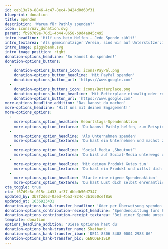 ```yaml
---
id: cab13a7b-8846-4c47-8ec4-8424d0d68f31
blueprint: donation
title: Spenden
description: 'Warum für Pathly spenden?'
icon: icons/nav_donation.svg
parent: fb9b709e-70d1-4b44-8658-b9d4a845c495
intro_headline: 'Hilf uns beim Helfen – Jede Spende zählt!'
intro_textarea: 'Als gemeinnütziger Verein, sind wir auf Unterstützer:innen und Spenden angewiesen. Schon mit einer kleinen Spende kannst Du Pathly unterstützen und damit unsere Mission Krebspatient:innen und ihre Angehörigen auf ihrem Weg durch die Erkrankung zu begleiten.'
intro_image: piggybank.svg
intro_image_position: right
donation-options_headline: 'So kannst du spenden!'
donation-options_buttons:
  -
    donation-options_buttons_icon: icons/PayPal.png
    donation-options_button_headline: 'Mit PayPal spenden'
    donation-options_button_url: 'https://www.google.com'
  -
    donation-options_buttons_icon: icons/Betterplace.png
    donation-options_button_headline: 'Mit Betterplace einmalig oder regelmäßig spenden'
    donation-options_button_url: 'https://www.google.com'
more-options_headline_addition: 'Das kannst du machen'
more-options_headline: 'Hilf uns mit deinem Engagement!'
more-options_options:
  -
    more-options_option_headline: Geburtstags-Spendenaktion
    more-options_option_textarea: 'Du kannst Pathly helfen, zum Beispiel mit einer Geburtstags-Spendenaktion auf Facebook oder Instagram, so können deine Freunde an deinem Geburtstag für uns spenden.'
  -
    more-options_option_headline: 'Als Unternehmen spenden'
    more-options_option_textarea: 'Du hast ein Unternehmen und machst zum Beispiel eine Weihnachts-Spendenaktion? Dann denk bei der Planung deiner Spendenaktion an uns und unterstützt damit das Engagement von Pathly.'
  -
    more-options_option_headline: 'Social Media „Shoutout“'
    more-options_option_textarea: 'Du bist auf Social-Media unterwegs und hast Lust Pathly zu unterstützen? Dann schenk unserem Account ein „Shoutout“ und erzähl etwas über unser Initiative.'
  -
    more-options_option_headline: 'Mit deinem Produkt Gutes tun'
    more-options_option_textarea: 'Du hast ein Produkt und willst dich engagieren? Dann erklär dein Produkt zum Benefiz-Produkt und unterstütze unsere Verein mit einem Teil deines Verkaufserlöses.'
  -
    more-options_option_headline: 'Starte eine eigene Spendenaktion'
    more-options_option_textarea: 'Du hast Lust dich selbst ehrenamtlich zu engagieren? Dann starte doch deine eigene Spendenaktion und melde dich bei uns mit deiner Idee!'
cta_toggle: true
cta: f67d9c6c-015c-4d33-af37-dbbdb50d7347
updated_by: 3b7f2d63-0aed-4ba3-824c-3b1650cef8a6
updated_at: 1636923431
donation-options_bank-transfer_headline: 'Oder per Überweisung spenden!'
donation-options_contribution-receipt_headline: 'Spendenquittung fürs Finanzamt'
donation-options_contribution-receipt_textarea: 'Bei einer Spende unter 200€ reicht dem Finanzamt der Nachweis auf deinem Kontoauszug, bei Spenden über 200€ stellen wir dir selbstverständlich eine Spenden Quittung aus.'
template: donation
options_headline_addition: 'Diese Optionen hast du'
donation-options_bank-transfer_name: Skatbank
donation-options_bank-transfer_iban: 'DE11 8306 5408 0004 2983 06'
donation-options_bank-transfer_bic: GENODEF1SLR
---
```

